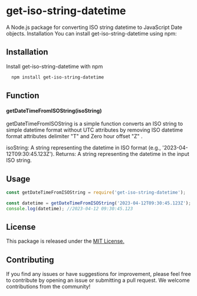 # get-iso-string-datetime

A Node.js package for converting ISO string datetime to JavaScript Date objects.
Installation
You can install get-iso-string-datetime using npm:

## Installation

Install get-iso-string-datetime with npm

```bash
  npm install get-iso-string-datetime

```

## Function

#### getDateTimeFromISOString(isoString)

getDateTimeFromISOString is a simple function converts an ISO string to simple datetime format without UTC attributes by removing ISO datetime format attributes delimiter "T" and Zero hour offset "Z" .

isoString: A string representing the datetime in ISO format (e.g., '2023-04-12T09:30:45.123Z').
Returns: A string representing the datetime in the input ISO string.

## Usage

```javascript
const getDateTimeFromISOString = require('get-iso-string-datetime');

const datetime = getDateTimeFromISOString('2023-04-12T09:30:45.123Z');
console.log(datetime); //2023-04-12 09:30:45.123
```

## License

This package is released under the [MIT License.](https://choosealicense.com/licenses/mit/)

## Contributing

If you find any issues or have suggestions for improvement, please feel free to contribute by opening an issue or submitting a pull request. We welcome contributions from the community!
